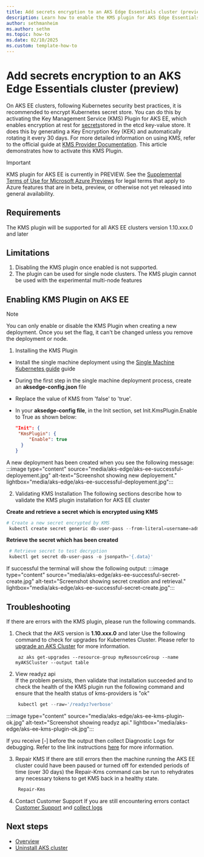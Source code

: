 ```yaml
---
title: Add secrets encryption to an AKS Edge Essentials cluster (preview)
description: Learn how to enable the KMS plugin for AKS Edge Essentials cluster
author: sethmanheim
ms.author: sethm
ms.topic: how-to
ms.date: 02/10/2025
ms.custom: template-how-to
---
```


# Add secrets encryption to an AKS Edge Essentials cluster (preview)
On AKS EE clusters, following Kubernetes security best practices, it is recommended to encrypt Kubernetes secret store. You can do this by activating the Key Management Service (KMS) Plugin for AKS EE, which enables encryption at rest for [secrets](https://kubernetes.io/docs/concepts/configuration/secret/)stored in the etcd key-value store. It does this by generating a Key Encryption Key (KEK) and automatically rotating it every 30 days. For more detailed information on using KMS, refer to the official guide at [KMS Provider Documentation](https://kubernetes.io/docs/tasks/administer-cluster/kms-provider/). This article demonstrates how to activate this KMS Plugin.

> [!IMPORTANT]
> KMS plugin for AKS EE is currently in PREVIEW. See the [Supplemental Terms of Use for Microsoft Azure Previews](https://azure.microsoft.com/support/legal/preview-supplemental-terms/) for legal terms that apply to Azure features that are in beta, preview, or otherwise not yet released into general availability.


## Requirements 
The KMS plugin will be supported for all AKS EE clusters version 1.10.xxx.0 and later


## Limitations
1. Disabling the KMS plugin once enabled is not supported. 
2. The plugin can be used for single node clusters. The KMS plugin cannot be used with the experimental multi-node features


## Enabling KMS Plugin on AKS EE 
> [!NOTE]
> You can only enable or disable the KMS Plugin when creating a new deployment. Once you set the flag, it can't be changed unless you remove the deployment or node.

1. Installing the KMS Plugin
- Install the single machine deployment using the [Single Machine Kubernetes guide](aks-edge-concept-clusters-nodes.md) guide
- During the first step in the single machine deployment process, create an **aksedge-config.json** file 
- Replace the value of KMS from 'false' to 'true'. 
- In your **aksedge-config file**, in the Init section, set Init.KmsPlugin.Enable to True as shown below:

   ```JSON
   "Init": {
    "KmsPlugin": {
        "Enable": true
     }
  }
   ```
A new deployment has been created when you see the following message:
    :::image type="content" source="media/aks-edge/aks-ee-successful-deployement.jpg" alt-text="Screenshot showing new deployement." lightbox="media/aks-edge/aks-ee-successful-deployement.jpg":::

2. Validating KMS Installation
The following sections describe how to validate the KMS plugin installation for AKS EE cluster 

**Create and retrieve a secret which is encrypted using KMS**
   ```powershell
   # Create a new secret encrypted by KMS
    kubectl create secret generic db-user-pass --from-literal=username=admin --from-literal=password='your-secret'
   ```

**Retrieve the secret which has been created**
   ```powershell
    # Retrieve secret to test decryption
    kubectl get secret db-user-pass -o jsonpath='{.data}'
   ```
If successful the terminal will show the following output:
    :::image type="content" source="media/aks-edge/aks-ee-successful-secret-create.jpg" alt-text="Screenshot showing secret creation and retrieval." lightbox="media/aks-edge/aks-ee-successful-secret-create.jpg":::


## Troubleshooting
If there are errors with the KMS plugin, please run the following commands. 

1. Check that the AKS version is **1.10.xxx.0** and later
Use the following command to check for upgrades for Kubernetes Cluster. Please refer to [upgrade an AKS Cluster](aks-edge-howto-update.md) for more information.

   ```shell
    az aks get-upgrades --resource-group myResourceGroup --name myAKSCluster --output table
   ```
2. View readyz api  
If the problem persists, then validate that installation succeeded and to check the health of the KMS plugin run the following command and ensure that the health status of kms-providers is "ok"
   ```powershell
    kubectl get --raw='/readyz?verbose'
   ```

:::image type="content" source="media/aks-edge/aks-ee-kms-plugin-ok.jpg" alt-text="Screenshot showing readyz api." lightbox="media/aks-edge/aks-ee-kms-plugin-ok.jpg":::

If you receive [-] before the output then collect Diagnostic Logs for debugging. Refer to the link instructions [here](aks-get-kubelet-logs.md) for more information. 

3. Repair KMS 
If there are still errors then the machine running the AKS EE cluster could have been paused or turned off for extended periods of time (over 30 days) the Repair-Kms command can be run to rehydrates any necessary tokens to get KMS back in a healthy state.
   ```powershell
    Repair-Kms
   ```
4. Contact Customer Support 
If you are still encountering errors contact [Customer Support](AKS-Arc\aks-edge-troubleshoot-overview.md) and [collect logs](aks-get-kubelet-logs.md)


## Next steps

- [Overview](aks-edge-overview.md)
- [Uninstall AKS cluster](aks-edge-howto-uninstall.md)